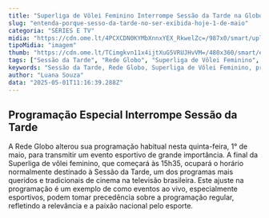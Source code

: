 ```yaml
---
title: "Superliga de Vôlei Feminino Interrompe Sessão da Tarde na Globo Hoje"
slug: "entenda-porque-sesso-da-tarde-no-ser-exibida-hoje-1-de-maio"
categoria: "SÉRIES E TV"
midia: "https://cdn.ome.lt/4PCXCDN0KYMbXnnxYEX_RkwelZc=/987x0/smart/uploads/conteudo/fotos/sessaodatarde_PrTnLt0.jpg"
tipoMidia: "imagem"
thumb: "https://cdn.ome.lt/TCimgkvn11x4ijtXuG5VRUJHvVM=/480x360/smart/extras/conteudos/sessaodatarde_7FCL2bu.jpg"
tags: ["Sessão da Tarde", "Rede Globo", "Superliga de Vôlei Feminino", "programação TV", "esportes ao vivo"]
keywords: "Sessão da Tarde, Rede Globo, Superliga de Vôlei Feminino, programação TV, esportes ao vivo"
author: "Luana Souza"
data: "2025-05-01T11:16:39.288Z"
---
```


## Programação Especial Interrompe Sessão da Tarde

A Rede Globo alterou sua programação habitual nesta quinta-feira, 1° de maio, para transmitir um evento esportivo de grande importância. A final da Superliga de vôlei feminino, que começará às 15h35, ocupará o horário normalmente destinado à Sessão da Tarde, um dos programas mais queridos e tradicionais de cinema na televisão brasileira. Este ajuste na programação é um exemplo de como eventos ao vivo, especialmente esportivos, podem tomar precedência sobre a programação regular, refletindo a relevância e a paixão nacional pelo esporte.